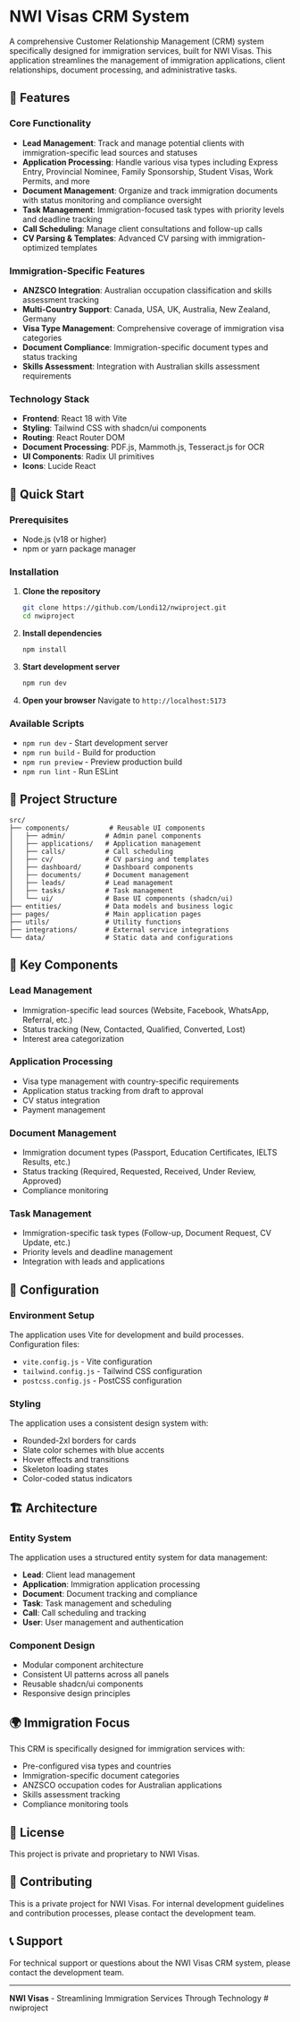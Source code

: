 # NWI Visas CRM System

A comprehensive Customer Relationship Management (CRM) system specifically designed for immigration services, built for NWI Visas. This application streamlines the management of immigration applications, client relationships, document processing, and administrative tasks.

## 🌟 Features

### Core Functionality
- **Lead Management**: Track and manage potential clients with immigration-specific lead sources and statuses
- **Application Processing**: Handle various visa types including Express Entry, Provincial Nominee, Family Sponsorship, Student Visas, Work Permits, and more
- **Document Management**: Organize and track immigration documents with status monitoring and compliance oversight
- **Task Management**: Immigration-focused task types with priority levels and deadline tracking
- **Call Scheduling**: Manage client consultations and follow-up calls
- **CV Parsing & Templates**: Advanced CV parsing with immigration-optimized templates

### Immigration-Specific Features
- **ANZSCO Integration**: Australian occupation classification and skills assessment tracking
- **Multi-Country Support**: Canada, USA, UK, Australia, New Zealand, Germany
- **Visa Type Management**: Comprehensive coverage of immigration visa categories
- **Document Compliance**: Immigration-specific document types and status tracking
- **Skills Assessment**: Integration with Australian skills assessment requirements

### Technology Stack
- **Frontend**: React 18 with Vite
- **Styling**: Tailwind CSS with shadcn/ui components
- **Routing**: React Router DOM
- **Document Processing**: PDF.js, Mammoth.js, Tesseract.js for OCR
- **UI Components**: Radix UI primitives
- **Icons**: Lucide React

## 🚀 Quick Start

### Prerequisites
- Node.js (v18 or higher)
- npm or yarn package manager

### Installation

1. **Clone the repository**
   ```bash
   git clone https://github.com/Londi12/nwiproject.git
   cd nwiproject
   ```

2. **Install dependencies**
   ```bash
   npm install
   ```

3. **Start development server**
   ```bash
   npm run dev
   ```

4. **Open your browser**
   Navigate to `http://localhost:5173`

### Available Scripts

- `npm run dev` - Start development server
- `npm run build` - Build for production
- `npm run preview` - Preview production build
- `npm run lint` - Run ESLint

## 📁 Project Structure

```
src/
├── components/          # Reusable UI components
│   ├── admin/          # Admin panel components
│   ├── applications/   # Application management
│   ├── calls/          # Call scheduling
│   ├── cv/             # CV parsing and templates
│   ├── dashboard/      # Dashboard components
│   ├── documents/      # Document management
│   ├── leads/          # Lead management
│   ├── tasks/          # Task management
│   └── ui/             # Base UI components (shadcn/ui)
├── entities/           # Data models and business logic
├── pages/              # Main application pages
├── utils/              # Utility functions
├── integrations/       # External service integrations
└── data/               # Static data and configurations
```

## 🎯 Key Components

### Lead Management
- Immigration-specific lead sources (Website, Facebook, WhatsApp, Referral, etc.)
- Status tracking (New, Contacted, Qualified, Converted, Lost)
- Interest area categorization

### Application Processing
- Visa type management with country-specific requirements
- Application status tracking from draft to approval
- CV status integration
- Payment management

### Document Management
- Immigration document types (Passport, Education Certificates, IELTS Results, etc.)
- Status tracking (Required, Requested, Received, Under Review, Approved)
- Compliance monitoring

### Task Management
- Immigration-specific task types (Follow-up, Document Request, CV Update, etc.)
- Priority levels and deadline management
- Integration with leads and applications

## 🔧 Configuration

### Environment Setup
The application uses Vite for development and build processes. Configuration files:
- `vite.config.js` - Vite configuration
- `tailwind.config.js` - Tailwind CSS configuration
- `postcss.config.js` - PostCSS configuration

### Styling
The application uses a consistent design system with:
- Rounded-2xl borders for cards
- Slate color schemes with blue accents
- Hover effects and transitions
- Skeleton loading states
- Color-coded status indicators

## 🏗️ Architecture

### Entity System
The application uses a structured entity system for data management:
- **Lead**: Client lead management
- **Application**: Immigration application processing
- **Document**: Document tracking and compliance
- **Task**: Task management and scheduling
- **Call**: Call scheduling and tracking
- **User**: User management and authentication

### Component Design
- Modular component architecture
- Consistent UI patterns across all panels
- Reusable shadcn/ui components
- Responsive design principles

## 🌍 Immigration Focus

This CRM is specifically designed for immigration services with:
- Pre-configured visa types and countries
- Immigration-specific document categories
- ANZSCO occupation codes for Australian applications
- Skills assessment tracking
- Compliance monitoring tools

## 📝 License

This project is private and proprietary to NWI Visas.

## 🤝 Contributing

This is a private project for NWI Visas. For internal development guidelines and contribution processes, please contact the development team.

## 📞 Support

For technical support or questions about the NWI Visas CRM system, please contact the development team.

---

**NWI Visas** - Streamlining Immigration Services Through Technology
#   n w i p r o j e c t  
 